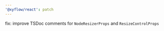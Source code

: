 ```yaml
---
'@xyflow/react': patch
---
```


fix: improve TSDoc comments for `NodeResizerProps` and `ResizeControlProps`
